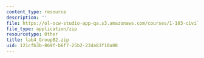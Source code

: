 ```yaml
---
content_type: resource
description: ''
file: https://ol-ocw-studio-app-qa.s3.amazonaws.com/courses/1-103-civil-engineering-materials-laboratory-spring-2004/121cfb3b869fb6f725b2234a83f10a08_lab4_GroupB2.zip
file_type: application/zip
resourcetype: Other
title: lab4_GroupB2.zip
uid: 121cfb3b-869f-b6f7-25b2-234a83f10a08
---
```

